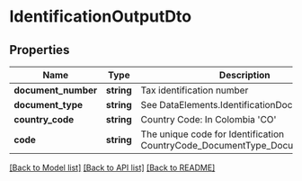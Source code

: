 # IdentificationOutputDto

## Properties
Name | Type | Description | Notes
------------ | ------------- | ------------- | -------------
**document_number** | **string** | Tax identification number | [optional] 
**document_type** | **string** | See DataElements.IdentificationDocumentTypes | [optional] 
**country_code** | **string** | Country Code: In Colombia &#39;CO&#39; | [optional] 
**code** | **string** | The unique code for Identification  CountryCode_DocumentType_DocumentNumber | [optional] 

[[Back to Model list]](../README.md#documentation-for-models) [[Back to API list]](../README.md#documentation-for-api-endpoints) [[Back to README]](../README.md)


